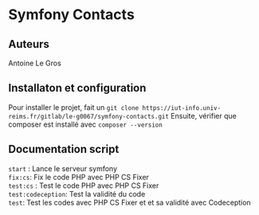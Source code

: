 # Symfony Contacts

## Auteurs
Antoine Le Gros

## Installaton et configuration

Pour installer le projet, fait un ``git clone https://iut-info.univ-reims.fr/gitlab/le-g0067/symfony-contacts.git`` 
Ensuite, vérifier que composer est installé avec ``composer --version``

## Documentation script

``start`` : Lance le serveur symfony  
``fix:cs``: Fix le code PHP avec PHP CS Fixer  
``test:cs`` : Test le code PHP avec PHP CS Fixer  
``test:codeception``: Test la validité du code  
``test``: Test les codes avec PHP CS Fixer et et sa validité avec Codeception  